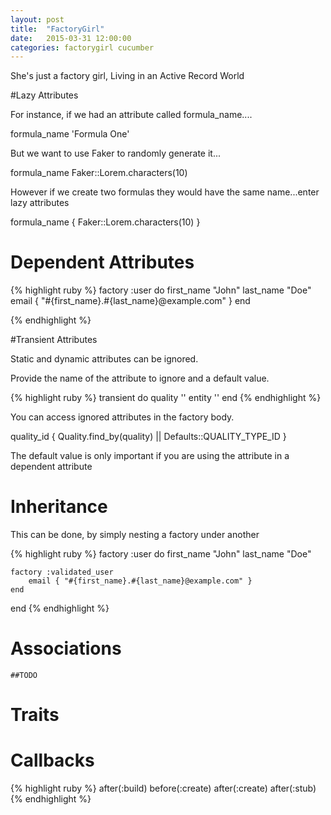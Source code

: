 ```yaml
---
layout: post
title:  "FactoryGirl"
date:   2015-03-31 12:00:00
categories: factorygirl cucumber
---
```


She's just a factory girl,
Living in an Active Record World

#Lazy Attributes
	
For instance, if we had an attribute called formula_name....
	
formula_name 'Formula One'

But we want to use Faker to randomly generate it...

formula_name Faker::Lorem.characters(10) 

However if we create two formulas they would have the same name...enter lazy attributes

formula_name { Faker::Lorem.characters(10) }
	
# Dependent Attributes

{% highlight ruby %}
factory :user do
	first_name "John"
	last_name  "Doe"
	email { "#{first_name}.#{last_name}@example.com" }
end

{% endhighlight %}

#Transient Attributes
	
Static and dynamic attributes can be ignored.

Provide the name of the attribute to ignore and a default value.

{% highlight ruby %}
transient do
  quality ''
  entity ''
end
{% endhighlight %}

You can access ignored attributes in the factory body. 

quality_id { Quality.find_by(quality) || Defaults::QUALITY_TYPE_ID }

The default value is only important if you are using the attribute in a dependent attribute
	
# Inheritance 

This can be done, by simply nesting a factory under another

{% highlight ruby %}
factory :user do
	first_name "John"
	last_name  "Doe"

	factory :validated_user
		email { "#{first_name}.#{last_name}@example.com" }
	end
end
{% endhighlight %}

# Associations
	
	##TODO

# Traits

# Callbacks

{% highlight ruby %}
after(:build) 
before(:create) 
after(:create) 
after(:stub) 
{% endhighlight %}